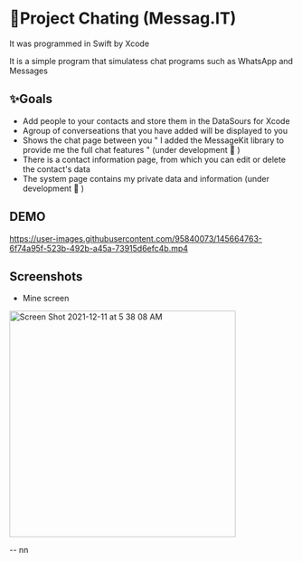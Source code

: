                                                                
   # 📱Project Chating (Messag.IT)
   
   It was programmed in Swift by Xcode
   
   It is a simple program that simulatess chat programs such as WhatsApp and Messages
   
   
   
  ## ✨Goals
  
  - Add people to your contacts and store them in the DataSours for Xcode
  - Agroup of converseations that you have added will be displayed to you
  - Shows the chat page between you " I added the MessageKit library to provide me the full chat features " (under development 🔨 )
  - There is a contact information page, from which you can edit or delete the contact's data
  - The system page contains my private data and information (under development 🔨 )
  
  ## DEMO

https://user-images.githubusercontent.com/95840073/145664763-6f74a95f-523b-492b-a45a-73915d6efc4b.mp4


## 

## Screenshots

- Mine screen
<img width="400" alt="Screen Shot 2021-12-11 at 5 38 08 AM" src="https://user-images.githubusercontent.com/95840073/145664840-b83f5a29-eda2-47a0-991a-9f816495c01a.png">

 -- nn
